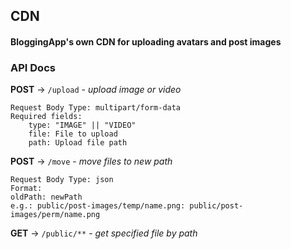 ## CDN

#### BloggingApp's own CDN for uploading avatars and post images

### API Docs

**POST** -> `/upload` - *upload image or video*
```
Request Body Type: multipart/form-data
Required fields:
    type: "IMAGE" || "VIDEO"
    file: File to upload
    path: Upload file path
```

**POST** -> `/move` - *move files to new path*
```
Request Body Type: json
Format:
oldPath: newPath
e.g.: public/post-images/temp/name.png: public/post-images/perm/name.png
```

**GET** -> `/public/**` - *get specified file by path*
